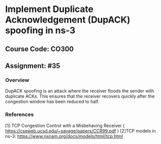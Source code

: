 # Implement Duplicate Acknowledgement (DupACK) spoofing in ns-3
## Course Code: CO300
## Assignment: #35
### Overview

DupACK spoofing is an attack where the receiver floods the sender with duplicate
ACKs. This ensures that the receiver recovers quickly after the congestion window has been
reduced to half.

### References

[1] TCP Congestion Control with a Misbehaving Receiver ( https://cseweb.ucsd.edu/~savage/papers/CCR99.pdf )
[2]TCP models in ns-3: https://www.nsnam.org/docs/models/html/tcp.html
